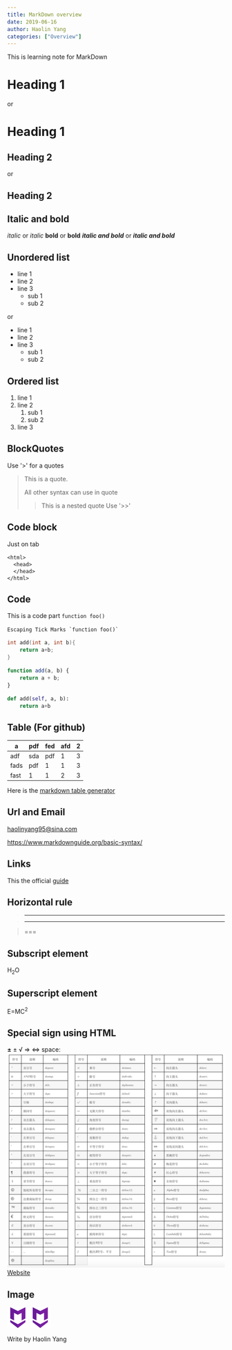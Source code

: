 ```yaml
---
title: MarkDown overview
date: 2019-06-16
author: Haolin Yang
categories: ["Overview"]
---
```


This is learning note for MarkDown

# Heading 1

or

# Heading 1

## Heading 2

or

## Heading 2

## Italic and bold

_italic_ or _italic_
**bold** or **bold**
**_italic and bold_** or **_italic and bold_**

## Unordered list

-   line 1
-   line 2
-   line 3
    -   sub 1
    -   sub 2

or

-   line 1
-   line 2
-   line 3
    -   sub 1
    -   sub 2

## Ordered list

1. line 1
2. line 2
    1. sub 1
    2. sub 2
3. line 3

## BlockQuotes

Use '>' for a quotes

> This is a quote.
>
> All other syntax can use in quote
>
> > This is a nested quote
> > Use '>>'

## Code block

Just on tab

    <html>
      <head>
      </head>
    </html>

## Code

This is a code part `function foo()`

`` Escaping Tick Marks `function foo()` ``

```cpp
int add(int a, int b){
    return a+b;
}
```

```javascript
function add(a, b) {
    return a + b;
}
```

```python
def add(self, a, b):
    return a+b
```

## Table (For github)

| a    | pdf | fed | afd | 2   |
| ---- | --- | --- | --- | --- |
| adf  | sda | pdf | 1   | 3   |
| fads | pdf | 1   | 1   | 3   |
| fast | 1   | 1   | 2   | 3   |

Here is the [markdown table generator](https://www.tablesgenerator.com/markdown_tables)

## Url and Email

<haolinyang95@sina.com>

<https://www.markdownguide.org/basic-syntax/>

## Links

This the official [guide](https://www.markdownguide.org/basic-syntax/ 'cool link')

## Horizontal rule

> ---

> ---

> ===

## Subscript element

H<sub>2</sub>O

## Superscript element

E=MC<sup>2</sup>

## Special sign using HTML

**&plusmn;** &plusmn; &radic; &rArr; &hArr;
space: &nbsp;
![Special symbol](/images/markDownTutorial/specialSymbol.png)
[Website](https://blog.csdn.net/qiao13633426513/article/details/85112664)

## Image

![what is here](https://github.com/adam-p/markdown-here/raw/master/src/common/images/icon48.png 'Logo Title Text 1')
![anything?][logo]

Write by Haolin Yang

[logo]: https://github.com/adam-p/markdown-here/raw/master/src/common/images/icon48.png 'Logo Title Text 2'
